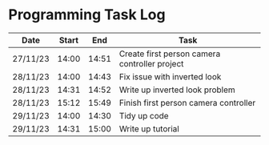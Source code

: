 # Programming Task Log

Date | Start | End | Task
-----|-------|-----|-----
27/11/23 | 14:00 | 14:51 | Create first person camera controller project
28/11/23 | 14:00 | 14:43 | Fix issue with inverted look
28/11/23 | 14:31 | 14:52 | Write up inverted look problem
28/11/23 | 15:12 | 15:49 | Finish first person camera controller
29/11/23 | 14:00 | 14:30 | Tidy up code
29/11/23 | 14:31 | 15:00 | Write up tutorial
